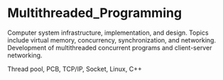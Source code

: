 # Multithreaded_Programming
Computer system infrastructure, implementation, and design. Topics include virtual memory, concurrency, synchronization, and networking. Development of multithreaded concurrent programs and client-server networking.  

Thread pool, PCB, TCP/IP, Socket, Linux, C++
